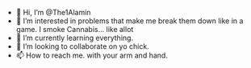 - 👋 Hi, I’m @The1Alamin
- 👀 I’m interested in problems that make me break them down like in a game. I smoke Cannabis... like allot 
- 🌱 I’m currently learning everything.
- 💞️ I’m looking to collaborate on yo chick.
- 📫 How to reach me. with your arm and hand.

<!---
The1Alamin/The1Alamin is a ✨ special ✨ repository because its `README.md` (this file) appears on your GitHub profile.
You can click the Preview link to take a look at your changes.
--->
